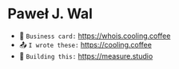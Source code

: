 # Paweł J. Wal

* 💬 `Business card:` https://whois.cooling.coffee
* 📤 `I wrote these:` https://cooling.coffee
* 🔭 `Building this:` https://measure.studio
